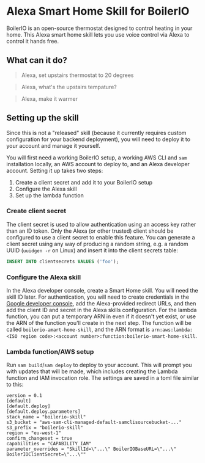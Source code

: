 # Alexa Smart Home Skill for BoilerIO

BoilerIO is an open-source thermostat designed to control heating in your home.
This Alexa smart home skill lets you use voice control via Alexa to control it
hands free.

## What can it do?

> Alexa, set upstairs thermostat to 20 degrees

> Alexa, what's the upstairs tempature?

> Alexa, make it warmer

## Setting up the skill

Since this is not a "released" skill (because it currently requires custom
configuration for your backend deployment), you will need to deploy it to your
account and manage it yourself.

You will first need a working BoilerIO setup, a working AWS CLI and `sam`
installation locally, an AWS account to deploy to, and an Alexa developer account.  Setting it up takes two steps:

1. Create a client secret and add it to your BoilerIO setup
1. Configure the Alexa skill
1. Set up the lambda function

### Create client secret

The client secret is used to allow authentication using an access key rather
than an ID token.  Only the Alexa (or other trusted) client should be configured
to use a client secret to enable this feature.  You can generate a client secret
using any way of producing a random string, e.g. a random UUID (`uuidgen -r` on
Linux) and insert it into the client secrets table:

```sql
INSERT INTO clientsecrets VALUES ('foo');
```

### Configure the Alexa skill

In the Alexa developer console, create a Smart Home skill.  You will need the
skill ID later.  For authentication, you will need to create credentials in the
[Google developer console](https://console.cloud.google.com/apis), add the
Alexa-provided redirect URLs, and then add the client ID and secret in the Alexa
skills configuration.  For the lambda function, you can put a temporary ARN in
even if it doesn't yet exist, or use the ARN of the function you'll create in
the next step.  The function will be called `boilerio-amart-home-skill`, and the
ARN format is `arn:aws:lambda:<ISO region code>:<account
number>:function:boilerio-smart-home-skill`.

### Lambda function/AWS setup

Run `sam build`/`sam deploy` to deploy to your account.  This will prompt you
with updates that will be made, which includes creating the Lambda function and
IAM invocation role.  The settings are saved in a toml file similar to this:

```
version = 0.1
[default]
[default.deploy]
[default.deploy.parameters]
stack_name = "boilerio-skill"
s3_bucket = "aws-sam-cli-managed-default-samclisourcebucket-..."
s3_prefix = "boilerio-skill"
region = "eu-west-1"
confirm_changeset = true
capabilities = "CAPABILITY_IAM"
parameter_overrides = "SkillId=\"...\" BoilerIOBaseURL=\"...\" BoilerIOClientSecret=\"...\""
```